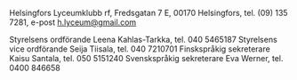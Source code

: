 
Helsingfors Lyceumklubb rf, Fredsgatan 7 E, 00170 Helsingfors, tel. (09) 135 7281, e-post h.lyceum@gmail.com 

Styrelsens ordförande Leena Kahlas-Tarkka, tel. 040 5465187 
Styrelsens vice ordförande Seija Tiisala, tel. 040 7210701 
Finskspråkig sekreterare Kaisu Santala, tel. 050 5151240 
Svenskspråkig sekreterare Eva Werner, tel. 0400 846658 
